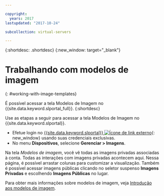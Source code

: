 ```yaml
---

copyright:
  years: 2017
lastupdated: "2017-10-24"

subcollection: virtual-servers

---
```


{:shortdesc: .shortdesc}
{:new_window: target="_blank"}

# Trabalhando com modelos de imagem
{: #working-with-image-templates}

É possível acessar a tela Modelos de Imagem no {{site.data.keyword.slportal_full}}.
{:shortdesc}

Use as etapas a seguir para acessar a tela Modelos de Imagem no {{site.data.keyword.slportal}}.

* Efetue login no [{{site.data.keyword.slportal}} ![Ícone de link externo](../icons/launch-glyph.svg "Ícone de link externo")](https://control.softlayer.com/){: new_window} usando suas credenciais exclusivas.
* No menu **Dispositivos**, selecione **Gerenciar > Imagens**.

Na tela *Modelos de imagem*, você vê todas as imagens privadas associadas à conta. Todas as interações com imagens privadas acontecem aqui. Nessa página, é possível arrastar colunas para customizar a visualização. Também é possível acessar imagens públicas clicando no seletor suspenso **Imagens Privadas** e escolhendo **Imagens Públicas** no lugar.

Para obter mais informações sobre modelos de imagem, veja [Introdução aos modelos de imagem](/docs/infrastructure/image-templates?topic=image-templates-getting-started-with-image-templates).
